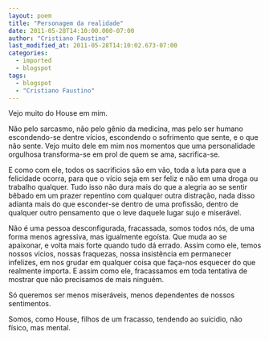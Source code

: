 ```yaml
---
layout: poem
title: "Personagem da realidade"
date: 2011-05-28T14:10:00.000-07:00
author: "Cristiano Faustino"
last_modified_at: 2011-05-28T14:10:02.673-07:00
categories:
  - imported
  - blogspot
tags:
  - blogspot
  - "Cristiano Faustino"
---
```


Vejo muito do House em mim.

Não pelo sarcasmo, não pelo gênio da medicina, mas pelo ser humano escondendo-se dentre vícios, escondendo o sofrimento que sente, e o que não sente. Vejo muito dele em mim nos momentos que uma personalidade orgulhosa transforma-se em prol de quem se ama, sacrifica-se.

E como com ele, todos os sacrificios são em vão, toda a luta para que a felicidade ocorra, para que o vício seja em ser feliz e não em uma droga ou trabalho qualquer. Tudo isso não dura mais do que a alegria ao se sentir bêbado em um prazer repentino com qualquer outra distração, nada disso adianta mais do que esconder-se dentro de uma profissão, dentro de qualquer outro pensamento que o leve daquele lugar sujo e miserável.

Não é uma pessoa desconfigurada, fracassada, somos todos nós, de uma forma menos agressiva, mas igualmente egoísta. Que muda ao se apaixonar, e volta mais forte quando tudo dá errado. Assim como ele, temos nossos vícios, nossas fraquezas, nossa insistência em permanecer infelizes, em nos grudar em qualquer coisa que faça-nos esquecer do que realmente importa. E assim como ele, fracassamos em toda tentativa de mostrar que não precisamos de mais ninguém.

Só queremos ser menos miseráveis, menos dependentes de nossos sentimentos.

Somos, como House, filhos de um fracasso, tendendo ao suícidio, não físico, mas mental.
